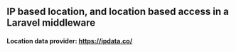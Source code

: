 ## IP based location, and location based access in a Laravel middleware

#### Location data provider: https://ipdata.co/